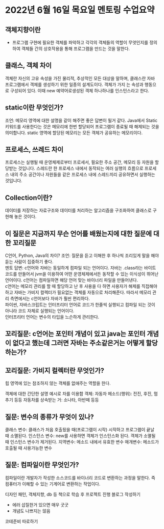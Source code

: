 # 2022년 6월 16일 목요일 멘토링 수업요약

## 객체지향이란

- 프로그램 구현에 필요한 객체를 파악하고 각각의 객체들의 역할이 무엇인지를 정의하여 객체들 간의 상호작용을 통해 프로그램을 만드는 것을 말한다.


## 클래스, 객체 차이
객체란 자신의 고유 속성을 가진 물리적, 추상적인 모든 대상을 말하며,
클래스란 자바 프로그램에서 객체를 생성하기 위한 일종의 설계도이다. 객체가 가지
는 속성과 행동으로 구성되어 있다. 이때 new 예약어로생성된 객체 하나하나를 
인스턴스라고 한다.

## static이란 무엇인가?
조언: 메모리 영역에 대한 설명을 같이 해주면 좋은 답변이 될거 같다.
Java에서 Static 키워드를 사용한다는 것은 메모리에 한번 할당되어 프로그램이 종료될 때 해제되는 것을 의미합니다. 
static 영역에 할당된 메모리는 모든 객체가 공유하는 메모리이다.

## 프로세스, 쓰레드 차이
프로세스는 실행될 때 운영체제로부터 프로세서, 필요한 주소 공간, 메모리 등 자원을 할당받는 것입니다. 
스레드란 한 프로세스 내에서 동작되는 여러 실행의 흐름으로 프로세스 내의 주소 공간이나 자원들을 같은 프로세스 내에 스레드끼리 공유하면서 실행하는 것입니다.

## Collection이란?
데이터를 저장하는 자료구조와 데이터를 처리하는 알고리즘을 구조화하여 클래스로 구현해 놓은 것이다.

## 이 질문은 지금까지 무슨 언어를 배웠는지에 대한 질문에 대한 꼬리질문
C언어, Python, Java의 차이?
조언: 질문을 듣고 이해한 후 하나씩 조리있게 말을 해야 듣는 사람이 집중하기 좋다.   
멘토 답변: c언어와 자바는 동일하게 컴파일 되는 언어이다. 자바는 .class라는 바이트코드를 만들어서 jvm을 이용하여 어떤 운영체제에서든 동작할 수 있는 
이식성이 뛰어난 언어이다. 
c언어는 컴파일하면 해당 언어 맞는 바이너리 파일을 만들어낸다.   
c언어는 메모리 관리를 할 때 할당하고 난 후 사용을 다 하면 사용자가 해제를 직접해야하고 자바는 가비지 컬렉터가 필요없는 객체를 자동으로 처리해준다. 
따라서 메모리 관리 측면에서는 c언어보다 자바가 훨씬 편리하다.   
파이썬, 자바스크립트는 인터프리터 언어로 코드가 한줄씩 실행되고 컴파일 되는 것이 아니라 코드 자체로 실행되는 언어이다.   
인터프리터 언어는 변수의 타입을 느슨하게 관리한다.

## 꼬리질문: c언어는 포인터 개념이 있고 java는 포인터 개념이 없다고 했는데 그러면 자바는 주소같은거는 어떻게 할당하는가?

## 꼬리질문: 가비지 컬렉터란 무엇인가?
힙 영역에 있는 참조하지 않는 객체를 없애주는 역할을 한다.

객체에 대한 간단한 설명
예시로 차를 이용함
객체: 자동차
메소드(행위): 전진, 후진, 멈추기 등등
자동차를 상속받는 거: 소나타, 아반떼 등등

## 질문: 변수의 종류가 무엇이 있나?
클래스 변수: 클래스가 처음 호출됬을 때(프로그램이 시작) 시작하고 프로그램이 끝날 때 소멸된다.
인스턴스 변수: new를 사용하면 객체가 인스턴스화 된다. 객체가 소멸될 때 인스턴스 변수가 제거된다.
지역변수: 메소드 내에서 유효한 변수
매개변수: 메소드가 호출될 때 사용가능한 변수

## 질문: 컴파일이란 무엇인가?
컴파일이란 개발자가 작성한 소스코드를 바이너리 코드로 변환하는 과정을 말한다. 즉 컴퓨터가 이해할 수 있는 기계어로 변환하는 작업이다.

디자인 패턴, 객체지향, db 등 책으로 학습 후 프로젝트 진행
블로그 작성하기
- 에러 삽질한거 있으면 매우 굿굿
- 개념도 나쁘지는 않음

코테준비 따로하기
